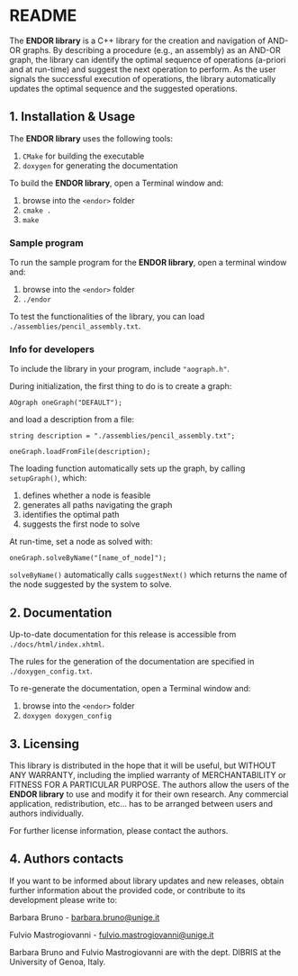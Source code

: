 # README

The **ENDOR library** is a C++ library for the creation and navigation of AND-OR graphs. By describing a procedure (e.g., an assembly) as an AND-OR graph, the library can identify the optimal sequence of operations (a-priori and at run-time) and suggest the next operation to perform. As the user signals the successful execution of operations, the library automatically updates the optimal sequence and the suggested operations.

## 1. Installation & Usage

The **ENDOR library** uses the following tools:
1. `CMake` for building the executable
2. `doxygen` for generating the documentation

To build the **ENDOR library**, open a Terminal window and:
1. browse into the `<endor>` folder
2. `cmake .`
3. `make`

### Sample program

To run the sample program for the  **ENDOR library**, open a terminal window and:
1. browse into the `<endor>` folder
2. `./endor`

To test the functionalities of the library, you can load `./assemblies/pencil_assembly.txt`.

### Info for developers

To include the library in your program, include `"aograph.h"`.

During initialization, the first thing to do is to create a graph:

`AOgraph oneGraph("DEFAULT");`

and load a description from a file:

`string description = "./assemblies/pencil_assembly.txt";`

`oneGraph.loadFromFile(description);`

The loading function automatically sets up the graph, by calling `setupGraph()`, which:
1. defines whether a node is feasible
2. generates all paths navigating the graph
3. identifies the optimal path
4. suggests the first node to solve

At run-time, set a node as solved with:

`oneGraph.solveByName("[name_of_node]");`

`solveByName()` automatically calls `suggestNext()` which returns the name of the node suggested by the system to solve.

## 2. Documentation

Up-to-date documentation for this release is accessible from `./docs/html/index.xhtml`.

The rules for the generation of the documentation are specified in `./doxygen_config.txt`.

To re-generate the documentation, open a Terminal window and:
1. browse into the `<endor>` folder
2. `doxygen doxygen_config`

## 3. Licensing

This library is distributed in the hope that it will be useful, but WITHOUT ANY WARRANTY, including the implied warranty of MERCHANTABILITY or FITNESS FOR A PARTICULAR PURPOSE. The authors allow the users of the **ENDOR library** to use and modify it for their own research. Any commercial application, redistribution, etc... has to be arranged between users and authors individually.

For further license information, please contact the authors.

## 4. Authors contacts

If you want to be informed about library updates and new releases, obtain further information about the provided code, or contribute to its development please write to:

Barbara Bruno - barbara.bruno@unige.it

Fulvio Mastrogiovanni - fulvio.mastrogiovanni@unige.it

Barbara Bruno and Fulvio Mastrogiovanni are with the dept. DIBRIS at the University of Genoa, Italy.
